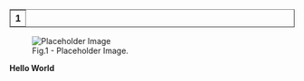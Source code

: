 <table border="1" class="dataframe">
  <thead>
    <tr style="text-align: right;">
      <th>1</th>
    </tr>
  </thead>
</table>

<figure>
  <img src="[https://via.placeholder.com/150](https://www.google.com/imgres?imgurl=https%3A%2F%2Fapps.uillinois.edu%2FUserFiles%2FServers%2FServer_741437%2FTemplates%2Fimg%2Fuiuc-self-service.png&tbnid=JcncGXYFug802M&vet=12ahUKEwiz74rRh4uEAxUxzskDHVeTAH0QMygCegQIARBb..i&imgrefurl=https%3A%2F%2Fapps.uillinois.edu%2Fselfservice&docid=8NAcdUN1fNHSAM&w=118&h=118&q=uiuc%20self%20service&client=safari&ved=2ahUKEwiz74rRh4uEAxUxzskDHVeTAH0QMygCegQIARBb)https://www.google.com/imgres?imgurl=https%3A%2F%2Fapps.uillinois.edu%2FUserFiles%2FServers%2FServer_741437%2FTemplates%2Fimg%2Fuiuc-self-service.png&tbnid=JcncGXYFug802M&vet=12ahUKEwiz74rRh4uEAxUxzskDHVeTAH0QMygCegQIARBb..i&imgrefurl=https%3A%2F%2Fapps.uillinois.edu%2Fselfservice&docid=8NAcdUN1fNHSAM&w=118&h=118&q=uiuc%20self%20service&client=safari&ved=2ahUKEwiz74rRh4uEAxUxzskDHVeTAH0QMygCegQIARBb![image](https://github.com/Edward-H26/Project-Management_Qiran/assets/112127079/8d822e1f-8de5-4655-84bd-3563eeb38312)
" alt="Placeholder Image">
  <figcaption>Fig.1 - Placeholder Image.</figcaption>
</figure>

**Hello World**
